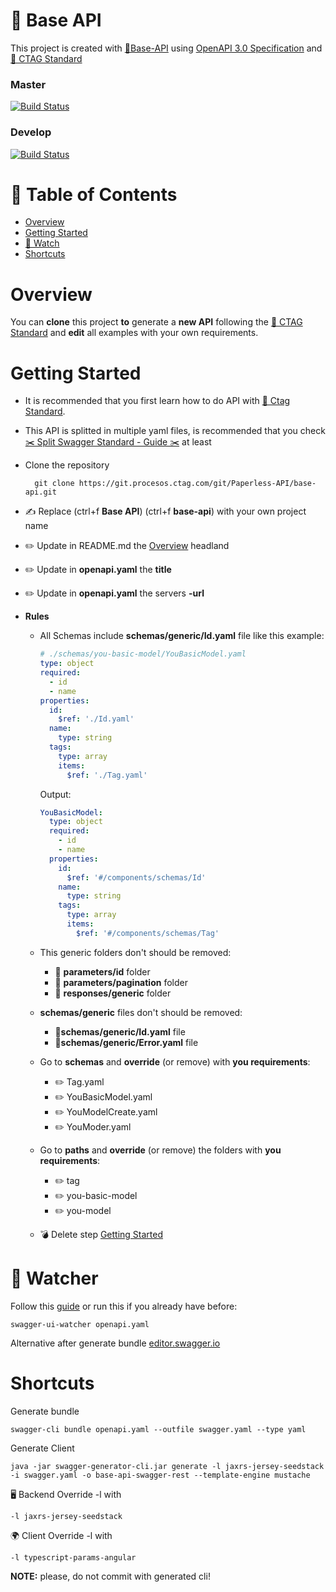 # 🏡 Base API

This project is created with [🏡Base-API](https://git.procesos.ctag.com/Paperless-API/base-api) using [OpenAPI 3.0 Specification](https://swagger.io/docs/specification/about/) and [📘 CTAG Standard](https://git.procesos.ctag.com/Paperless-API/docs)

### Master

[![Build Status](https://jenkins.procesos.ctag.com/buildStatus/icon?job=API/base-api/master)](https://jenkins.procesos.ctag.com/job/API/job/pet-store/job/master/)

### Develop

[![Build Status](https://jenkins.procesos.ctag.com/buildStatus/icon?job=API/base-api/develop)](https://jenkins.procesos.ctag.com/job/API/job/pet-store/job/develop/)

# 📖 Table of Contents

- [Overview](#overview)
- [Getting Started](#getting-started)
- [👀 Watch](#👀-watcher)
- [Shortcuts](#shortcuts)

# Overview

You can **clone** this project **to** generate a **new API** following the [📘 CTAG Standard](https://git.procesos.ctag.com/Paperless-API/docs) and **edit** all examples with your own requirements.

# Getting Started

- It is recommended that you first learn how to do API with [📘 Ctag Standard](https://git.procesos.ctag.com/Paperless-API/docs).

- This API is splitted in multiple yaml files, is recommended that you check [✂️ Split Swagger Standard - Guide ✂️](https://git.procesos.ctag.com/Paperless-API/docs/edit/master/split-guide.md) at least

- Clone the repository

        git clone https://git.procesos.ctag.com/git/Paperless-API/base-api.git

- ✍ Replace (ctrl+f **Base API**) (ctrl+f **base-api**) with your own project name

- ✏️ Update in README.md the [Overview](#Overview) headland

- ✏️ Update in **openapi.yaml** the **title**

- ✏️ Update in **openapi.yaml** the servers **-url**

- **Rules**
  -  All Schemas include **schemas/generic/Id.yaml** file like this example:

      ```yaml
      # ./schemas/you-basic-model/YouBasicModel.yaml
      type: object
      required:
        - id
        - name
      properties:
        id:
          $ref: './Id.yaml'
        name:
          type: string
        tags:
          type: array
          items:
            $ref: './Tag.yaml'
      ```

      Output:
      ```yaml
      YouBasicModel:
        type: object
        required:
          - id
          - name
        properties:
          id:
            $ref: '#/components/schemas/Id'
          name:
            type: string
          tags:
            type: array
            items:
              $ref: '#/components/schemas/Tag'
      ```

  - This generic folders don't should be removed:
    - 🚫 **parameters/id** folder
    - 🚫 **parameters/pagination** folder
    - 🚫 **responses/generic** folder

  - **schemas/generic** files don't should be removed:
    - 🚫**schemas/generic/Id.yaml** file
    - 🚫**schemas/generic/Error.yaml** file

  - Go to **schemas** and **override** (or remove) with **you requirements**:
    -  ✏️ Tag.yaml
    -  ✏️ YouBasicModel.yaml
    -  ✏️ YouModelCreate.yaml
    -  ✏️ YouModer.yaml

  - Go to **paths** and **override** (or remove) the folders with **you requirements**:
    -  ✏️ tag
    -  ✏️ you-basic-model
    -  ✏️ you-model

  - 💣 Delete step [Getting Started](#getting-started)

# 👀 Watcher

Follow this [guide](https://git.procesos.ctag.com/Paperless-API/docs/blob/master/watcher-ui-guide.md) or run this if you already have before:

    swagger-ui-watcher openapi.yaml

Alternative after generate bundle [editor.swagger.io](https://editor.swagger.io/)

# Shortcuts

Generate bundle

    swagger-cli bundle openapi.yaml --outfile swagger.yaml --type yaml

Generate Client

    java -jar swagger-generator-cli.jar generate -l jaxrs-jersey-seedstack -i swagger.yaml -o base-api-swagger-rest --template-engine mustache

🖥 Backend Override -l with

    -l jaxrs-jersey-seedstack

🌍 Client Override -l with

    -l typescript-params-angular

__NOTE:__ please, do not commit with generated cli!